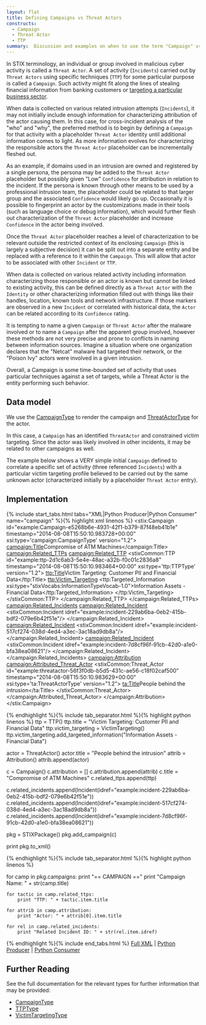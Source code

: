 ```yaml
---
layout: flat
title: Defining Campaigns vs Threat Actors
constructs:
  - Campaign
  - Threat Actor
  - TTP
summary:  Discussion and examples on when to use the term "Campaign" vs "Actor".
---
```


In STIX terminology, an individual or group involved in malicious cyber activity is called a `Threat Actor`.  A set of activity (`Incidents`) carried out by `Threat Actors` using specific techniques (`TTP`) for some particular purpose is called a `Campaign`. Such activity might fit along the lines of stealing financial information from banking customers or [targeting a particular business sector](../industry-sector). 

When data is collected on various related intrusion attempts (`Incidents`), it may not initially include enough information for characterizing attribution of the actor causing them. In this case, for cross-incident analysis of the "who" and "why", the preferred method is to begin by defining a `Campaign` for that activity with a placeholder `Threat Actor` identity until additional information comes to light. As more information evolves for characterizing the responsible actors the `Threat Actor` placeholder can be incrementally fleshed out.

As an example, if domains used in an intrusion are owned and registered by a single persona, the persona may be added to the `Threat Actor` placeholder but possibly given "Low" `Confidence` for attribution in relation to the incident.  If the persona is known through other means to be used by a professional intrusion team, the placeholder could be related to that larger group and the associated `Confidence` would likely go up.  Occasionally it is possible to fingerprint an actor by the customizations made in their tools (such as language choice or debug information), which would further flesh out characterization of the `Threat Actor` placeholder and increase `Confidence` in the actor being involved.

Once the `Threat Actor` placeholder reaches a level of characterization to be relevant outside the restricted context of its enclosing `Campaign` (this is largely a subjective decision) it can be split out into a separate entity and be replaced with a reference to it within the `Campaign`. This will allow that actor to be associated with other `Incident` or `TTP`.

When data is collected on various related activity including information characterizing those responsible or an actor is known but cannot be linked to existing activity, this can be defined directly as a `Threat Actor` with the `Identity` or other characterizing information filled out with things like their handles, location, known tools and network infrastructure. If those markers are observed in a new `Incident` or correlated with historical data, the `Actor` can be related according to its `Confidence` rating.

It is tempting to name a given `Campaign` or `Threat Actor` after the malware involved or to name a `Campaign` after the apparent group involved, however these methods are not very precise and prone to conflicts in naming between information sources. Imagine a situation where one organization declares that the "Netcat" malware had targeted their network, or the "Poison Ivy" actors were involved in a given intrusion.

Overall, a Campaign is some time-bounded set of activity that uses particular techniques against a set of targets, while a Threat Actor is the entity performing such behavior.

## Data model

We use the [CampaignType](/data-model/{{site.current_version}}/campaign/CampaignType) to render the campaign and [ThreatActorType](/data-model/{{site.current_version}}/ta/ThreatActorType) for the actor.

In this case, a `Campaign` has an identified `ThreatActor` and constrained victim targeting. Since the actor was likely involved in other incidents, it may be related to other campaigns as well.

The example below shows a VERY simple initial `Campaign` defined to correlate a specific set of activity (three referenced `Incidents`) with a particular victim targeting profile believed to be carried out by the same unknown actor (characterized initially by a placeholder `Threat Actor` entry). 

## Implementation

{% include start_tabs.html tabs="XML|Python Producer|Python Consumer" name="campaign" %}{% highlight xml linenos %}
<stix:Campaign id="example:Campaign-e5268b6e-4931-42f1-b379-87f48eb41b1e" timestamp="2014-08-08T15:50:10.983728+00:00" 
        xsi:type='campaign:CampaignType' version="1.2">
    <campaign:Title>Compromise of ATM Machines</campaign:Title>
    <campaign:Related_TTPs>
        <campaign:Related_TTP>
            <stixCommon:TTP id="example:ttp-2d1c6ab3-5e4e-48ac-a32b-f0c01c2836a8" timestamp="2014-08-08T15:50:10.983464+00:00" 
                    xsi:type='ttp:TTPType' version="1.2">
                <ttp:Title>Victim Targeting: Customer PII and Financial Data</ttp:Title>
                <ttp:Victim_Targeting>
                    <ttp:Targeted_Information xsi:type="stixVocabs:InformationTypeVocab-1.0">Information Assets - Financial Data</ttp:Targeted_Information>
                </ttp:Victim_Targeting>
            </stixCommon:TTP>
        </campaign:Related_TTP>
    </campaign:Related_TTPs>
    <campaign:Related_Incidents>
        <campaign:Related_Incident>
            <stixCommon:Incident idref="example:incident-229ab6ba-0eb2-415b-bdf2-079e6b42f51e"/>
        </campaign:Related_Incident>
        <campaign:Related_Incident>
            <stixCommon:Incident idref="example:incident-517cf274-038d-4ed4-a3ec-3ac18ad9db8a"/>
        </campaign:Related_Incident>
        <campaign:Related_Incident>
            <stixCommon:Incident idref="example:incident-7d8cf96f-91cb-42d0-a1e0-bfa38ea08621"/>
        </campaign:Related_Incident>
    </campaign:Related_Incidents>
    <campaign:Attribution>
        <campaign:Attributed_Threat_Actor>
            <stixCommon:Threat_Actor id="example:threatactor-56f3f0db-b5d5-431c-ae56-c18f02caf500" 
                    timestamp="2014-08-08T15:50:10.983629+00:00" xsi:type='ta:ThreatActorType' version="1.2">
            <ta:Title>People behind the intrusion</ta:Title>
        </stixCommon:Threat_Actor>
        </campaign:Attributed_Threat_Actor>
    </campaign:Attribution>
</stix:Campaign>


{% endhighlight %}{% include tab_separator.html %}{% highlight python linenos %}
ttp = TTP()
ttp.title = "Victim Targeting: Customer PII and Financial Data"
ttp.victim_targeting = VictimTargeting()
ttp.victim_targeting.add_targeted_information("Information Assets - Financial Data")

actor = ThreatActor()
actor.title = "People behind the intrusion"
attrib = Attribution()
attrib.append(actor)

c = Campaign()
c.attribution = []
c.attribution.append(attrib)
c.title = "Compromise of ATM Machines"
c.related_ttps.append(ttp)

c.related_incidents.append(Incident(idref="example:incident-229ab6ba-0eb2-415b-bdf2-079e6b42f51e"))
c.related_incidents.append(Incident(idref="example:incident-517cf274-038d-4ed4-a3ec-3ac18ad9db8a"))
c.related_incidents.append(Incident(idref="example:incident-7d8cf96f-91cb-42d0-a1e0-bfa38ea08621"))

pkg = STIXPackage()
pkg.add_campaign(c)

print pkg.to_xml()


{% endhighlight %}{% include tab_separator.html %}{% highlight python linenos %}

for camp in pkg.campaigns:
    print "== CAMPAIGN =="
    print "Campaign Name: " + str(camp.title)
    
    for tactic in camp.related_ttps:
        print "TTP: " + tactic.item.title
        
    for attrib in camp.attribution:
        print "Actor: " + attrib[0].item.title
    
    for rel in camp.related_incidents:
        print "Related Incident ID: " + str(rel.item.idref)

{% endhighlight %}{% include end_tabs.html %}
[Full XML](campaign-v-actors.xml) | [Python Producer](campaign-v-actors_producer.py) | [Python Consumer](campaign-v-actors_consumer.py)


## Further Reading

See the full documentation for the relevant types for further information that may be provided:

* [CampaignType](/data-model/{{site.current_version}}/campaign/CampaignType)
* [TTPType](/data-model/{{site.current_version}}/ttp/TTPType)
* [VictimTargetingType](/data-model/{{site.current_version}}/ttp/VictimTargetingType)
